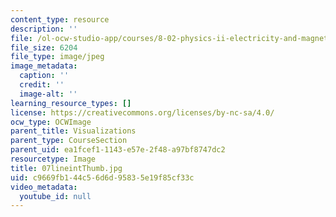 ```yaml
---
content_type: resource
description: ''
file: /ol-ocw-studio-app/courses/8-02-physics-ii-electricity-and-magnetism-spring-2007/c9669fb144c56d6d95835e19f85cf33c_07lineintThumb.jpg
file_size: 6204
file_type: image/jpeg
image_metadata:
  caption: ''
  credit: ''
  image-alt: ''
learning_resource_types: []
license: https://creativecommons.org/licenses/by-nc-sa/4.0/
ocw_type: OCWImage
parent_title: Visualizations
parent_type: CourseSection
parent_uid: ea1fcef1-1143-e57e-2f48-a97bf8747dc2
resourcetype: Image
title: 07lineintThumb.jpg
uid: c9669fb1-44c5-6d6d-9583-5e19f85cf33c
video_metadata:
  youtube_id: null
---
```

